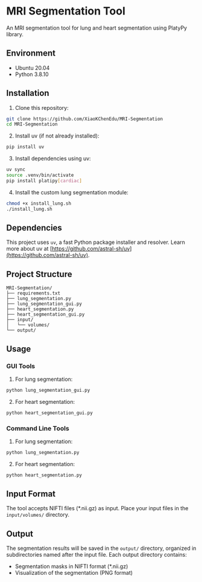 # MRI Segmentation Tool

An MRI segmentation tool for lung and heart segmentation using PlatyPy library.

## Environment

- Ubuntu 20.04
- Python 3.8.10

## Installation

1. Clone this repository:
```bash
git clone https://github.com/XiaoKChenEdu/MRI-Segmentation
cd MRI-Segmentation
```

2. Install uv (if not already installed):
```bash
pip install uv
```

3. Install dependencies using uv:
```bash
uv sync
source .venv/bin/activate
pip install platipy[cardiac]
```

4. Install the custom lung segmentation module:
```bash
chmod +x install_lung.sh
./install_lung.sh
```

## Dependencies

This project uses `uv`, a fast Python package installer and resolver. Learn more about uv at [https://github.com/astral-sh/uv](https://github.com/astral-sh/uv).

## Project Structure

```
MRI-Segmentation/
├── requirements.txt
├── lung_segmentation.py
├── lung_segmentation_gui.py
├── heart_segmentation.py
├── heart_segmentation_gui.py
├── input/
│   └── volumes/
└── output/
```

## Usage

### GUI Tools

1. For lung segmentation:
```bash
python lung_segmentation_gui.py
```

2. For heart segmentation:
```bash
python heart_segmentation_gui.py
```

### Command Line Tools

1. For lung segmentation:
```bash
python lung_segmentation.py
```

2. For heart segmentation:
```bash
python heart_segmentation.py
```

## Input Format

The tool accepts NIFTI files (*.nii.gz) as input. Place your input files in the `input/volumes/` directory.

## Output

The segmentation results will be saved in the `output/` directory, organized in subdirectories named after the input file. Each output directory contains:
- Segmentation masks in NIFTI format (*.nii.gz)
- Visualization of the segmentation (PNG format)